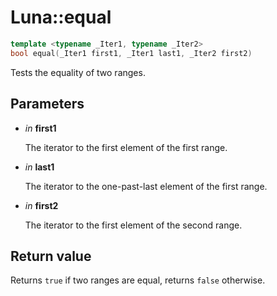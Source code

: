 # Luna::equal

```c++
template <typename _Iter1, typename _Iter2>
bool equal(_Iter1 first1, _Iter1 last1, _Iter2 first2)
```

Tests the equality of two ranges. 



## Parameters
* *in* **first1**

    The iterator to the first element of the first range. 

* *in* **last1**

    The iterator to the one-past-last element of the first range. 

* *in* **first2**

    The iterator to the first element of the second range. 

## Return value
Returns `true` if two ranges are equal, returns `false` otherwise. 

